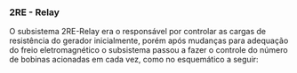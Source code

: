 ### 2RE - Relay

O subsistema 2RE-Relay era o responsável por controlar as cargas de resistência do gerador inicialmente, porém após mudanças para adequação do freio eletromagnético o subsistema passou a fazer o controle do número de bobinas acionadas em cada vez, como no esquemático a seguir:
